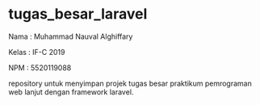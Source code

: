 # tugas_besar_laravel

Nama : Muhammad Nauval Alghiffary

Kelas : IF-C 2019

NPM : 5520119088

repository untuk menyimpan projek tugas besar praktikum pemrograman web lanjut dengan framework laravel.
